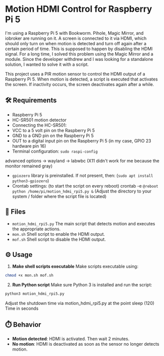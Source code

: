 # Motion HDMI Control for Raspberry Pi 5
I'm using a Raspberry Pi 5 with Bookworm. Pihole, Magic Mirror, and iobroker are running on it. A screen is connected to it via HDMI, which should only turn on when motion is detected and turn off again after a certain period of time. This is supposed to happen by disabling the HDMI signal. For a long time, I solved this problem using the Magic Mirror and a module. Since the developer withdrew and I was looking for a standalone solution, I wanted to solve it with a script.

This project uses a PIR motion sensor to control the HDMI output of a Raspberry Pi 5. When motion is detected, a script is executed that activates the screen. If inactivity occurs, the screen deactivates again after a while.

## 🛠️ Requirements

- Raspberry Pi 5
- HC-SR501 motion detector
- Connecting the HC-SR501:
- VCC to a 5 volt pin on the Raspberry Pi 5
- GND to a GND pin on the Raspberry Pi 5
- OUT to a digital input pin on the Raspberry Pi 5 (in my case, GPIO 23 hardware pin 16)
- Terminal configuration: ```sudo raspi-config```

advanced options -> wayland -> labwbc (X11 didn't work for me because the monitor remained gray)
- `gpiozero` library is preinstalled. If not present, then: (`sudo apt install python3-gpiozero`)
- Crontab settings: (to start the script on every reboot)
crontab -e
```@reboot python /home/pi/motion_hdmi_rpi5.py &```
(Adjust the directory to your system / folder where the script file is located)

## 📁 Files

- `motion_hdmi_rpi5.py`
The main script that detects motion and executes the appropriate actions.
- `mon.sh`
Shell script to enable the HDMI output.
- `mof.sh`
Shell script to disable the HDMI output.

## ⚙️ Usage

1. **Make shell scripts executable**
Make scripts executable using:

```bash
chmod +x mon.sh mof.sh
```

2. **Run Python script**
Make sure Python 3 is installed and run the script:

```bash
python3 motion_hdmi_rpi5.py
```
Adjust the shutdown time via motion_hdmi_rpi5.py at the point sleep (120) Time in seconds

## ⏱️ Behavior

- **Motion detected**: HDMI is activated. Then wait 2 minutes.
- **No motion**: HDMI is deactivated as soon as the sensor no longer detects motion.
